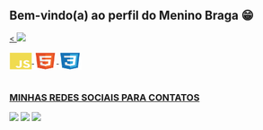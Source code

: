 ## Bem-vindo(a) ao perfil do Menino Braga 😁

 <div>
   <a href="https://github.com/Wesley-Braga">
   <
   <img height="180em" src="https://github-readme-stats.vercel.app/api/top-langs/?username=Wesley-Braga&layout=compact&langs_count=6&theme=tokyonight"/>
</div>
    
<div style="display: inline_block"></br>
  <img align="center" alt="Js" height="30" width="40" src="https://raw.githubusercontent.com/devicons/devicon/master/icons/javascript/javascript-plain.svg">
  <img align="center" alt="HTML" height="30" width="40" src="https://raw.githubusercontent.com/devicons/devicon/master/icons/html5/html5-original.svg">
  <img align="center" alt="CSS" height="30" width="40" src="https://raw.githubusercontent.com/devicons/devicon/master/icons/css3/css3-original.svg">
</div>
 
<br>
 
### MINHAS REDES SOCIAIS PARA CONTATOS
 
<div> 
  <a href="https://www.instagram.com/braguinha_41/)" target="_blank"><img src="https://img.shields.io/badge/-Instagram-%23E4405F?style=for-the-badge&logo=instagram&logoColor=white" target="_blank"></a> 
  <a href = "wesleycosta12345678927@gmail.com"><img src="https://img.shields.io/badge/-Gmail-%23333?style=for-the-badge&logo=gmail&logoColor=white" target="_blank"></a>
  <a href="www.linkedin.com/in/wesley-braga-costa-b77ba2180" target="_blank"><img src="https://img.shields.io/badge/-LinkedIn-%230077B5?style=for-the-badge&logo=linkedin&logoColor=white" target="_blank"></a>
</div>
